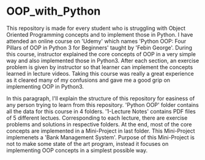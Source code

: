 # OOP_with_Python

This repository is made for every student who is struggling with Object Oriented Programming concepts and to implement those in Python. I have attended an online course on 'Udemy' which names 'Python OOP: Four Pillars of OOP in Python 3 for Beginners' taught by 'Febin George'. During this course, instructor explained the core concepts of OOP in a very simple way and also implemented those in Python3. After each section, an exercise problem is given by instructor so that learner can implement the concepts learned in lecture videos. Taking this course was really a great experience as it cleared many of my confusions and gave me a good grip on implementing OOP in Python3.

In this paragraph, I'll explain the structure of this repository for easiness of any person trying to learn from this repository. 'Python OOP' folder contains all the data for this course in 4 folders. '1-Lecture Notes' contains PDF files of 5 different lectues. Corresponding to each lecture, there are exercise problems and solutions in respective folders. At the end, most of the core concepts are implemented in a Mini-Project in last folder. This Mini-Project implemenets a 'Bank Management System'. Purpose of this Mini-Project is not to make some state of the art program, instead it focuses on implementing OOP concepts in a simplest possible way. 
